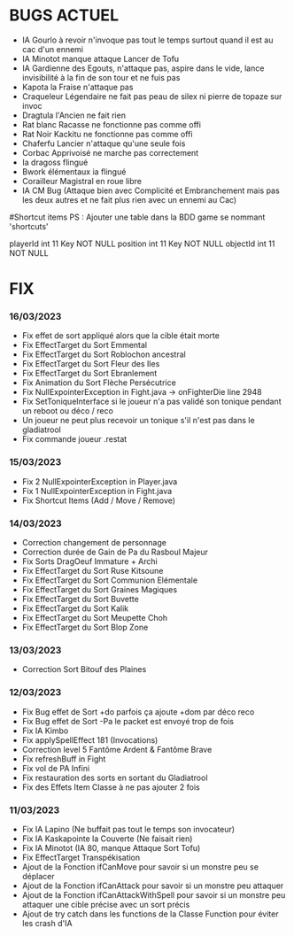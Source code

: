 # BUGS ACTUEL

- IA Gourlo à revoir n'invoque pas tout le temps surtout quand il est au cac d'un ennemi
- IA Minotot manque attaque Lancer de Tofu
- IA Gardienne des Egouts, n'attaque pas, aspire dans le vide, lance invisibilité à la fin de son tour et ne fuis pas
- Kapota la Fraise n'attaque pas
- Craqueleur Légendaire ne fait pas peau de silex ni pierre de topaze sur invoc
- Dragtula l'Ancien ne fait rien
- Rat blanc Racasse ne fonctionne pas comme offi
- Rat Noir Kackitu ne fonctionne pas comme offi
- Chaferfu Lancier n'attaque qu'une seule fois
- Corbac Apprivoisé ne marche pas correctement
- Ia dragoss flingué
- Bwork élémentaux ia flingué
- Corailleur Magistral en roue libre
- IA CM Bug (Attaque bien avec Complicité et Embranchement mais pas les deux autres et ne fait plus rien avec un ennemi au Cac)

#Shortcut items
PS : Ajouter une table dans la BDD game se nommant 'shortcuts'

playerId int 11 Key NOT NULL
position int 11 Key NOT NULL
objectId int 11 NOT NULL

# FIX

### **16/03/2023**
- Fix effet de sort appliqué alors que la cible était morte
- Fix EffectTarget du Sort Emmental
- Fix EffectTarget du Sort Roblochon ancestral
- Fix EffectTarget du Sort Fleur des Iles
- Fix EffectTarget du Sort Ebranlement
- Fix Animation du Sort Flèche Persécutrice
- Fix NullExpointerException in Fight.java -> onFighterDie line 2948
- Fix SetToniqueInterface si le joueur n'a pas validé son tonique pendant un reboot ou déco / reco
- Un joueur ne peut plus recevoir un tonique s'il n'est pas dans le gladiatrool
- Fix commande joueur .restat

### **15/03/2023**
- Fix 2 NullExpointerException in Player.java
- Fix 1 NullExpointerException in Fight.java
- Fix Shortcut Items (Add / Move / Remove)

### **14/03/2023**
- Correction changement de personnage
- Correction durée de Gain de Pa du Rasboul Majeur
- Fix Sorts DragOeuf Immature + Archi
- Fix EffectTarget du Sort Ruse Kitsoune
- Fix EffectTarget du Sort Communion Elémentale
- Fix EffectTarget du Sort Graines Magiques
- Fix EffectTarget du Sort Buvette
- Fix EffectTarget du Sort Kalik
- Fix EffectTarget du Sort Meupette Choh
- Fix EffectTarget du Sort Blop Zone

### **13/03/2023**
- Correction Sort Bitouf des Plaines

### **12/03/2023**
- Fix Bug effet de Sort +do parfois ça ajoute +dom par déco reco
- Fix Bug effet de Sort -Pa le packet est envoyé trop de fois
- Fix IA Kimbo
- Fix applySpellEffect 181 (Invocations)
- Correction level 5 Fantôme Ardent & Fantôme Brave
- Fix refreshBuff in Fight
- Fix vol de PA Infini
- Fix restauration des sorts en sortant du Gladiatrool
- Fix des Effets Item Classe à ne pas ajouter 2 fois

### **11/03/2023**
- Fix IA Lapino (Ne buffait pas tout le temps son invocateur)
- Fix IA Kaskapointe la Couverte (Ne faisait rien)
- Fix IA Minotot (IA 80, manque Attaque Sort Tofu)
- Fix EffectTarget Transpékisation
- Ajout de la Fonction ifCanMove pour savoir si un monstre peu se déplacer
- Ajout de la Fonction ifCanAttack pour savoir si un monstre peu attaquer
- Ajout de la Fonction ifCanAttackWithSpell pour savoir si un monstre peu attaquer une cible précise avec un sort précis
- Ajout de try catch dans les functions de la Classe Function pour éviter les crash d'IA